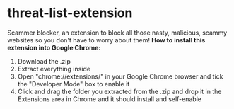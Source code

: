 # threat-list-extension
Scammer blocker, an extension to block all those nasty, malicious, scammy websites so you don't have to worry about them!
**How to install this extension into Google Chrome:**
1. Download the .zip
2. Extract everything inside
3. Open "chrome://extensions/" in your Google Chrome browser and tick the "Developer Mode" box to enable it
4. Click and drag the folder you extracted from the .zip and drop it in the Extensions area in Chrome and it should install and self-enable
